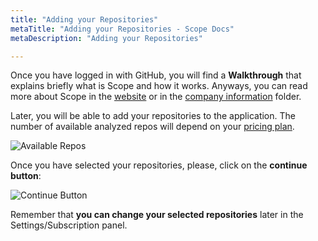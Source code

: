 ```yaml
---
title: "Adding your Repositories"
metaTitle: "Adding your Repositories - Scope Docs"
metaDescription: "Adding your Repositories"

---
```


Once you have logged in with GitHub, you will find a **Walkthrough** that explains briefly what is Scope and how it works. Anyways, you can read more about Scope in the [website](https://scope.ink "website") or in the [company information](https://docs.scope.ink/company-information "company information") folder.

Later, you will be able to add your repositories to the application. The number of available analyzed repos will depend on your [pricing plan](https://scope.ink/pricing "pricing plan").

![Available Repos](https://user-images.githubusercontent.com/48650098/71576942-892b7400-2af2-11ea-92e7-0ce8fe8febf6.png)

Once you have selected your repositories, please, click on the **continue button**:

![Continue Button](https://user-images.githubusercontent.com/48650098/71576978-aceeba00-2af2-11ea-99da-288012cffd39.png)

Remember that **you can change your selected repositories** later in the Settings/Subscription panel.